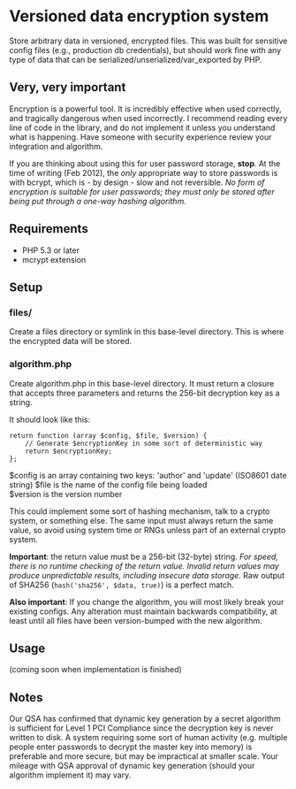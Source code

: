 Versioned data encryption system
================================
Store arbitrary data in versioned, encrypted files. This was built for sensitive config files (e.g., production db credentials), but should work fine with any type of data that can be serialized/unserialized/var_exported by PHP.

Very, very important
--------------------
Encryption is a powerful tool. It is incredibly effective when used correctly, and tragically dangerous when used incorrectly. I recommend reading every line of code in the library, and do not implement it unless you understand what is happening. Have someone with security experience review your integration and algorithm.

If you are thinking about using this for user password storage, **stop**. At the time of writing (Feb 2012), the *only* appropriate way to store passwords is with bcrypt, which is - by design - slow and not reversible. *No form of encryption is suitable for user passwords; they must only be stored after being put through a one-way hashing algorithm.*

Requirements
------------
* PHP 5.3 or later
* mcrypt extension

Setup
-----
### files/
Create a files directory or symlink in this base-level directory. This is where the encrypted data will be stored.

### algorithm.php
Create algorithm.php in this base-level directory. It must return a closure that accepts three parameters and returns the 256-bit decryption key as a string.

It should look like this:

	return function (array $config, $file, $version) {
		// Generate $encryptionKey in some sort of deterministic way
		return $encryptionKey;
	};

$config is an array containing two keys: 'author' and 'update' (ISO8601 date string)
$file is the name of the config file being loaded  
$version is the version number  

This could implement some sort of hashing mechanism, talk to a crypto system, or something else. The same input must always return the same value, so avoid using system time or RNGs unless part of an external crypto system.

**Important**: the return value must be a 256-bit (32-byte) string. *For speed, there is no runtime checking of the return value. Invalid return values may produce unpredictable results, including insecure data storage.*  Raw output of SHA256 (`hash('sha256', $data, true)`) is a perfect match.

**Also important**: If you change the algorithm, you will most likely break your existing configs. Any alteration must maintain backwards compatibility, at least until all files have been version-bumped with the new algorithm.

Usage
-----
(coming soon when implementation is finished)

Notes
-----
Our QSA has confirmed that dynamic key generation by a secret algorithm is sufficient for Level 1 PCI Compliance since the decryption key is never written to disk. A system requiring some sort of human activity (e.g. multiple people enter passwords to decrypt the master key into memory) is preferable and more secure, but may be impractical at smaller scale. Your mileage with QSA approval of dynamic key generation (should your algorithm implement it) may vary.